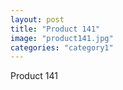 ```yaml
---
layout: post
title: "Product 141"
image: "product141.jpg"
categories: "category1"
---
```

Product 141
